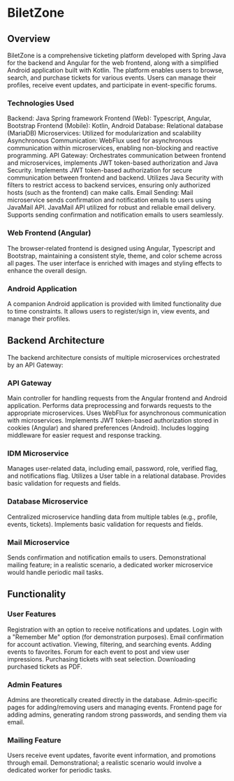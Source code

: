 # BiletZone
## Overview
BiletZone is a comprehensive ticketing platform developed with Spring Java for the backend and Angular for the web frontend, along with a simplified Android application built with Kotlin. The platform enables users to browse, search, and purchase tickets for various events. Users can manage their profiles, receive event updates, and participate in event-specific forums.

### Technologies Used
Backend: Java Spring framework
Frontend (Web): Typescript, Angular, Bootstrap
Frontend (Mobile): Kotlin, Android
Database: Relational database (MariaDB)
Microservices: Utilized for modularization and scalability
Asynchronous Communication: WebFlux used for asynchronous communication within microservices, enabling non-blocking and reactive programming.
API Gateway: Orchestrates communication between frontend and microservices, implements JWT token-based authorization and Java Security.
    Implements JWT token-based authorization for secure communication between frontend and backend.
    Utilizes Java Security with filters to restrict access to backend services, ensuring only authorized hosts (such as the frontend) can make calls.
Email Sending: Mail microservice sends confirmation and notification emails to users using JavaMail API.
    JavaMail API utilized for robust and reliable email delivery.
    Supports sending confirmation and notification emails to users seamlessly.

### Web Frontend (Angular)
The browser-related frontend is designed using Angular, Typescript and Bootstrap, maintaining a consistent style, theme, and color scheme across all pages. The user interface is enriched with images and styling effects to enhance the overall design.

### Android Application
A companion Android application is provided with limited functionality due to time constraints. It allows users to register/sign in, view events, and manage their profiles.

## Backend Architecture
The backend architecture consists of multiple microservices orchestrated by an API Gateway:
### API Gateway
Main controller for handling requests from the Angular frontend and Android application.
Performs data preprocessing and forwards requests to the appropriate microservices.
Uses WebFlux for asynchronous communication with microservices.
Implements JWT token-based authorization stored in cookies (Angular) and shared preferences (Android).
Includes logging middleware for easier request and response tracking.

### IDM Microservice
Manages user-related data, including email, password, role, verified flag, and notifications flag.
Utilizes a User table in a relational database.
Provides basic validation for requests and fields.

### Database Microservice
Centralized microservice handling data from multiple tables (e.g., profile, events, tickets).
Implements basic validation for requests and fields.

### Mail Microservice
Sends confirmation and notification emails to users.
Demonstrational mailing feature; in a realistic scenario, a dedicated worker microservice would handle periodic mail tasks.

## Functionality
### User Features
Registration with an option to receive notifications and updates.
Login with a "Remember Me" option (for demonstration purposes).
Email confirmation for account activation.
Viewing, filtering, and searching events.
Adding events to favorites.
Forum for each event to post and view user impressions.
Purchasing tickets with seat selection.
Downloading purchased tickets as PDF.

### Admin Features
Admins are theoretically created directly in the database.
Admin-specific pages for adding/removing users and managing events.
Frontend page for adding admins, generating random strong passwords, and sending them via email.

### Mailing Feature
Users receive event updates, favorite event information, and promotions through email.
Demonstrational; a realistic scenario would involve a dedicated worker for periodic tasks.
